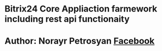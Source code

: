 # Bitrix24 Core Appliaction farmework including rest api functionaity
# Author: Norayr Petrosyan  <a target="_blank" href="https://facebook.com/nordeveloper">Facebook</a>
